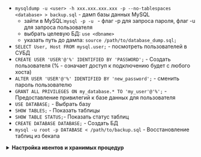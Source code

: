 - `mysqldump -u <user> -h xxx.xxx.xxx.xxx -p --no-tablespaces <database> > backup.sql` - дамп базы данных MySQL
  - зайти в MySQL:`mysql -p -u ` - флаг -p для запроса пароля, флаг -u для запроса пользователя
  - выбрать целевую БД: `use <dbname>`
  - указать путь до дампа: `source /path/to/database_dump.sql;`
- `SELECT User, Host FROM mysql.user;` - посмотреть пользователей в СУБД
- `CREATE USER 'USER'@'%' IDENTIFIED BY 'PASSWORD';` - Создать пользователя (% - означает доступ к подключению будет с любого хоста)
- `ALTER USER 'USER'@'%' IDENTIFIED BY 'new_password';` - сменить пароль пользователю
- `GRANT ALL PRIVILEGES ON my_database.* TO 'my_user'@'%';` - Предоставление привилегий к базе данных для пользователя
- `USE DATABASE;` - Выбрать базу
- `SHOW TABLES;` - Показать таблицы
- `SHOW TABLE STATUS;`- Показать статус таблиц
- `CREATE DATABASE DATABASE;` - Создать БД
- `mysql -u root -p DATABASE < /path/to/backup.sql` - Восстановление таблиц из бекапа 

<details>
  <summary><b>Настройка ивентов и хранимых процедур</b></summary>

  Включение/Выключение планировщика
   ```
   SET GLOBAL event_scheduler = ON/OFF;
   ```

  Например необходимо создать процедуру удаления данных (строк) из определенной таблицы, а затем создать ивент на выполнение определенной хранимой процедуры

  1. Создание хранимой процедуры
     
     ```
     DELIMITER //

     CREATE PROCEDURE MY_PROCEDURE()
     BEGIN
         DECLARE rows_affected INT DEFAULT 1;
     
         -- Цикл удаления по 10,000 записей за раз
         WHILE rows_affected > 0 DO
             DELETE FROM MY_DATABASE.MY_TABLE
             WHERE MY_COLUMN < DATE_SUB(NOW(), INTERVAL 2 YEAR)
             LIMIT 10000;
      
             -- Проверим, сколько строк было затронуто
             SET rows_affected = ROW_COUNT();
         END WHILE;
     END //
 
     DELIMITER ;
     ```
  1.1 Пример запроса, который выводит список всех хранимых процедур в текущей базе данных
  ```
  SELECT ROUTINE_NAME, ROUTINE_SCHEMA, ROUTINE_TYPE, CREATED, LAST_ALTERED
  FROM information_schema.ROUTINES
  WHERE ROUTINE_TYPE = 'PROCEDURE' AND ROUTINE_SCHEMA = DATABASE();
  ```
  1.2 Удаление хранимой процедуры
  ```
  DROP PROCEDURE IF EXISTS MY_PROCEDURE;
  ```
  2. Создание ивента в котором будет вызываться хранимая процедура
  ```
  CREATE EVENT IF NOT EXISTS MY_EVENT
  ON SCHEDULE EVERY 1 DAY
  STARTS CURRENT_TIMESTAMP
  DO
  CALL MY_PROCEDURE();
  ```
  2.1 Пример запроса, который выводит список всех ивентов в текущей базе данных
  ```
  SHOW EVENTS FROM `MY_DATABASE`;
  ```
  2.2 Включение/Выключение ивента
  ```
  ALTER EVENT `MY_EVENT` ENABLE/DISABLE;
  ```
  2.3 Удаление ивента  
  ```
  DROP EVENT `MY_EVENT`;
  ```
     
</details>
